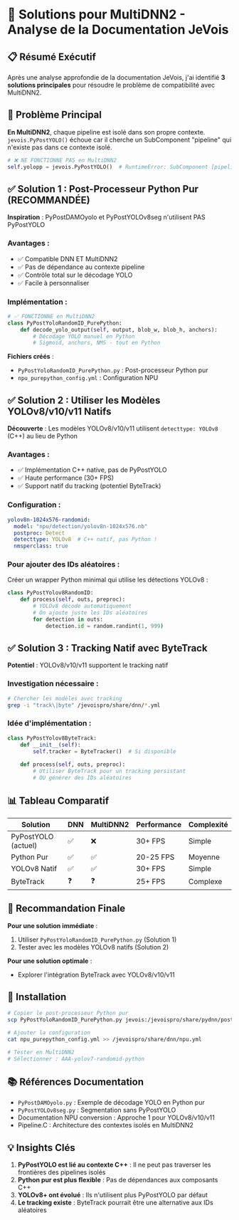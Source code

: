 # 🚀 Solutions pour MultiDNN2 - Analyse de la Documentation JeVois

## 📋 Résumé Exécutif

Après une analyse approfondie de la documentation JeVois, j'ai identifié **3 solutions principales** pour résoudre le problème de compatibilité avec MultiDNN2.

## 🔴 Problème Principal

**En MultiDNN2**, chaque pipeline est isolé dans son propre contexte. `jevois.PyPostYOLO()` échoue car il cherche un SubComponent "pipeline" qui n'existe pas dans ce contexte isolé.

```python
# ❌ NE FONCTIONNE PAS en MultiDNN2
self.yolopp = jevois.PyPostYOLO()  # RuntimeError: SubComponent [pipeline] not found
```

## ✅ Solution 1 : Post-Processeur Python Pur (RECOMMANDÉE)

**Inspiration** : PyPostDAMOyolo et PyPostYOLOv8seg n'utilisent PAS PyPostYOLO

### Avantages :
- ✅ Compatible DNN ET MultiDNN2
- ✅ Pas de dépendance au contexte pipeline
- ✅ Contrôle total sur le décodage YOLO
- ✅ Facile à personnaliser

### Implémentation :
```python
# ✅ FONCTIONNE en MultiDNN2
class PyPostYoloRandomID_PurePython:
    def decode_yolo_output(self, output, blob_w, blob_h, anchors):
        # Décodage YOLO manuel en Python
        # Sigmoid, anchors, NMS - tout en Python
```

**Fichiers créés** :
- `PyPostYoloRandomID_PurePython.py` : Post-processeur Python pur
- `npu_purepython_config.yml` : Configuration NPU

## ✅ Solution 2 : Utiliser les Modèles YOLOv8/v10/v11 Natifs

**Découverte** : Les modèles YOLOv8/v10/v11 utilisent `detecttype: YOLOv8` (C++) au lieu de Python

### Avantages :
- ✅ Implémentation C++ native, pas de PyPostYOLO
- ✅ Haute performance (30+ FPS)
- ✅ Support natif du tracking (potentiel ByteTrack)

### Configuration :
```yaml
yolov8n-1024x576-randomid:
  model: "npu/detection/yolov8n-1024x576.nb"
  postproc: Detect
  detecttype: YOLOv8  # C++ natif, pas Python !
  nmsperclass: true
```

### Pour ajouter des IDs aléatoires :
Créer un wrapper Python minimal qui utilise les détections YOLOv8 :

```python
class PyPostYolov8RandomID:
    def process(self, outs, preproc):
        # YOLOv8 décode automatiquement
        # On ajoute juste les IDs aléatoires
        for detection in outs:
            detection.id = random.randint(1, 999)
```

## ✅ Solution 3 : Tracking Natif avec ByteTrack

**Potentiel** : YOLOv8/v10/v11 supportent le tracking natif

### Investigation nécessaire :
```bash
# Chercher les modèles avec tracking
grep -i "track\|byte" /jevoispro/share/dnn/*.yml
```

### Idée d'implémentation :
```python
class PyPostYolov8ByteTrack:
    def __init__(self):
        self.tracker = ByteTracker()  # Si disponible
    
    def process(self, outs, preproc):
        # Utiliser ByteTrack pour un tracking persistant
        # OU générer des IDs aléatoires
```

## 📊 Tableau Comparatif

| Solution | DNN | MultiDNN2 | Performance | Complexité |
|----------|-----|-----------|-------------|------------|
| PyPostYOLO (actuel) | ✅ | ❌ | 30+ FPS | Simple |
| Python Pur | ✅ | ✅ | 20-25 FPS | Moyenne |
| YOLOv8 Natif | ✅ | ✅ | 30+ FPS | Simple |
| ByteTrack | ❓ | ❓ | 25+ FPS | Complexe |

## 🎯 Recommandation Finale

**Pour une solution immédiate** :
1. Utiliser `PyPostYoloRandomID_PurePython.py` (Solution 1)
2. Tester avec les modèles YOLOv8 natifs (Solution 2)

**Pour une solution optimale** :
- Explorer l'intégration ByteTrack avec YOLOv8/v10/v11

## 🔧 Installation

```bash
# Copier le post-processeur Python pur
scp PyPostYoloRandomID_PurePython.py jevois:/jevoispro/share/pydnn/post/

# Ajouter la configuration
cat npu_purepython_config.yml >> /jevoispro/share/dnn/npu.yml

# Tester en MultiDNN2
# Sélectionner : AAA-yolov7-randomid-python
```

## 📚 Références Documentation

- `PyPostDAMOyolo.py` : Exemple de décodage YOLO en Python pur
- `PyPostYOLOv8seg.py` : Segmentation sans PyPostYOLO
- Documentation NPU conversion : Approche 1 pour YOLOv8/v10/v11
- Pipeline.C : Architecture des contextes isolés en MultiDNN2

## 💡 Insights Clés

1. **PyPostYOLO est lié au contexte C++** : Il ne peut pas traverser les frontières des pipelines isolés
2. **Python pur est plus flexible** : Pas de dépendances aux composants C++
3. **YOLOv8+ ont évolué** : Ils n'utilisent plus PyPostYOLO par défaut
4. **Le tracking existe** : ByteTrack pourrait être une alternative aux IDs aléatoires